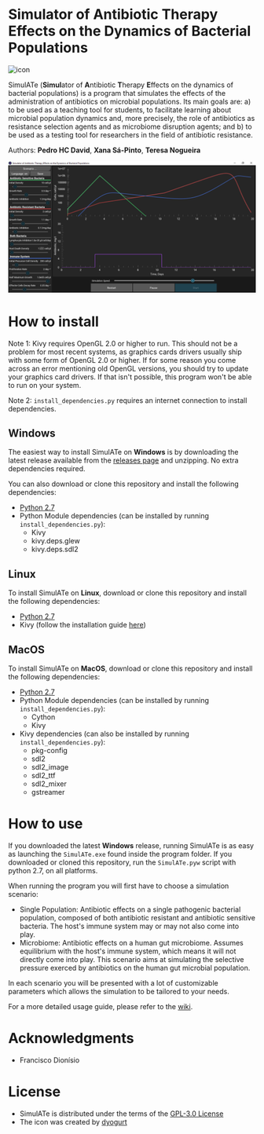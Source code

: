 # Simulator of Antibiotic Therapy Effects on the Dynamics of Bacterial Populations
![icon](/bin/ui/icon.ico?raw=true "SimulATe Icon")

SimulATe (**Simul**ator of **A**ntibiotic **T**herapy **E**ffects on the dynamics of bacterial populations) is a program that simulates the effects of the administration of antibiotics on microbial populations. Its main goals are: a) to be used as a teaching tool for students, to facilitate learning about microbial population dynamics and, more precisely, the role of antibiotics as resistance selection agents and as microbiome disruption agents; and b) to be used as a testing tool for researchers in the field of antibiotic resistance.

Authors: **Pedro HC David**, **Xana Sá-Pinto**, **Teresa Nogueira**

![Screenshot](/screenshot.png?raw=true "SimulATe Screenshot")

# How to install

Note 1: Kivy requires OpenGL 2.0 or higher to run. This should not be a problem for most recent systems, as graphics cards drivers usually ship with some form of OpenGL 2.0 or higher. If for some reason you come across an error mentioning old OpenGL versions, you should try to update your graphics card drivers. If that isn't possible, this program won't be able to run on your system.

Note 2: `install_dependencies.py` requires an internet connection to install dependencies.

## Windows
The easiest way to install SimulATe on __Windows__ is by downloading the latest release available from the [releases page](https://github.com/Kronopt/SimulATe/releases) and unzipping. No extra dependencies required.

You can also download or clone this repository and install the following dependencies:
* [Python 2.7](https://www.python.org/downloads/release/python-2713/)
* Python Module dependencies (can be installed by running `install_dependencies.py`):
    * Kivy
    * kivy.deps.glew
    * kivy.deps.sdl2

## Linux
To install SimulATe on __Linux__, download or clone this repository and install the following dependencies:
* [Python 2.7](https://www.python.org/downloads/release/python-2713/)
* Kivy (follow the installation guide [here](https://kivy.org/docs/installation/installation-linux.html))

## MacOS
To install SimulATe on __MacOS__, download or clone this repository and install the following dependencies:
* [Python 2.7](https://www.python.org/downloads/release/python-2713/)
* Python Module dependencies (can be installed by running `install_dependencies.py`):
    * Cython
    * Kivy
* Kivy dependencies (can also be installed by running `install_dependencies.py`):
    * pkg-config
    * sdl2
    * sdl2_image
    * sdl2_ttf
    * sdl2_mixer
    * gstreamer

# How to use
If you downloaded the latest __Windows__ release, running SimulATe is as easy as launching the `SimulATe.exe` found inside the program folder.
If you downloaded or cloned this repository, run the `SimulATe.pyw` script with python 2.7, on all platforms.

When running the program you will first have to choose a simulation scenario:
* Single Population: Antibiotic effects on a single pathogenic bacterial population, composed of both antibiotic resistant and antibiotic sensitive bacteria. The host's immune system may or may not also come into play.
* Microbiome: Antibiotic effects on a human gut microbiome. Assumes equilibrium with the host's immune system, which means it will not directly come into play. This scenario aims at simulating the selective pressure exerced by antibiotics on the human gut microbial population.

In each scenario you will be presented with a lot of customizable parameters which allows the simulation to be tailored to your needs.

For a more detailed usage guide, please refer to the [wiki](https://github.com/Kronopt/SimulATe/wiki).

# Acknowledgments
* Francisco Dionísio

# License
* SimulATe is distributed under the terms of the [GPL-3.0 License](https://github.com/Kronopt/SimulATe/blob/master/LICENSE)
* The icon was created by [dyogurt](https://github.com/dyogurt)
